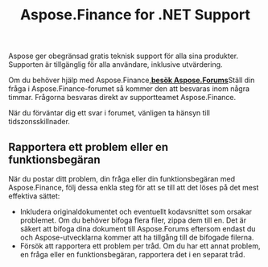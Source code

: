 ﻿---
title: Aspose.Finance for .NET Support
linktitle: Teknisk support
type: docs
weight: 60
url: /sv/python-net/technical-support/
description: Aspose.Finance tillhandahåller finansrelaterade formatkonverteringar till XBRL, iXBRL(inline XBRL), XSLX, OFX format. Populära filformat som stöds inkluderar XBRL, iXBRL(inline XBRL), XSLX, OFX, OFX version 1.
---
Aspose ger obegränsad gratis teknisk support för alla sina produkter. Supporten är tillgänglig för alla användare, inklusive utvärdering.

 Om du behöver hjälp med Aspose.Finance,[**besök Aspose.Forums**](https://forum.aspose.com/c/finance/43)Ställ din fråga i Aspose.Finance-forumet så kommer den att besvaras inom några timmar. Frågorna besvaras direkt av supportteamet Aspose.Finance.

När du förväntar dig ett svar i forumet, vänligen ta hänsyn till tidszonsskillnader.

## **Rapportera ett problem eller en funktionsbegäran**
När du postar ditt problem, din fråga eller din funktionsbegäran med Aspose.Finance, följ dessa enkla steg för att se till att det löses på det mest effektiva sättet:
- Inkludera originaldokumentet och eventuellt kodavsnittet som orsakar problemet. Om du behöver bifoga flera filer, zippa dem till en. Det är säkert att bifoga dina dokument till Aspose.Forums eftersom endast du och Aspose-utvecklarna kommer att ha tillgång till de bifogade filerna.
- Försök att rapportera ett problem per tråd. Om du har ett annat problem, en fråga eller en funktionsbegäran, rapportera det i en separat tråd.

